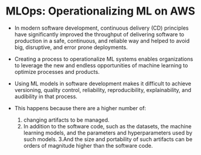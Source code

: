 
# MLOps: Operationalizing ML on AWS 

- In modern software development, continuous delivery (CD) principles have significantly improved the throughput of delivering software to production in a safe, continuous, and reliable way and helped to avoid big, disruptive, and error prone deployments. 

- Creating a process to operationalize ML systems enables organizations to leverage the new and endless opportunities of machine learning to optimize processes and products. 
- Using ML models in software development makes it difficult to achieve versioning, quality control, reliability, reproducibility, explainability, and audibility in that process.
- This happens because there are a higher number of: 
  1. changing artifacts to be managed. 
  2. In addition to the software code, such as the datasets, the machine learning models, and the parameters and hyperparameters used by such models.
  3.And the size and portability of such artifacts can be orders of magnitude higher than the software code.
  
  
